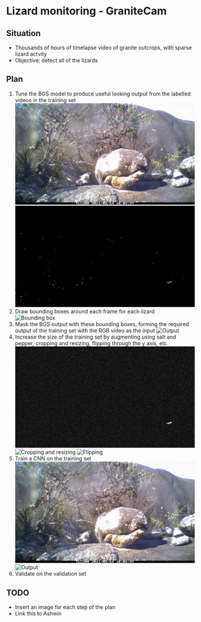 # Lizard monitoring - GraniteCam

## Situation

* Thousands of hours of timelapse video of granite outcrops, with sparse lizard actvity
* Objective: detect all of the lizards

## Plan

1. Tune the BGS model to produce useful looking output from the labelled videos in the training set
![Input](./media/input.jpg)
![BGS](./media/bgs.png)
2. Draw bounding boxes around each frame for each lizard
![Bounding box](./media/bound.jpg)
3. Mask the BGS output with these bounding boxes, forming the required output of the training set with the RGB video as the input
![Output](./media/output.jpg)
4. Increase the size of the training set by augmenting using salt and pepper, cropping and resizing, flipping through the y axis, etc.
![Salt and Pepper](./media/salt.jpg)
![Cropping and resizing](./media/crop.jpg)
![Flipping](./media/flip.jpg)
5. Train a CNN on the training set
![Input](./media/input.jpg)
![Output](./media/output.jpg)
6. Validate on the validation set

## TODO
* Insert an image for each step of the plan
* Link this to Ashwin